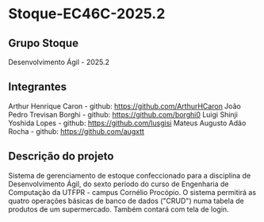 # Stoque-EC46C-2025.2

## Grupo Stoque
Desenvolvimento Ágil - 2025.2

## Integrantes

Arthur Henrique Caron - github: https://github.com/ArthurHCaron 
João Pedro Trevisan Borghi - github: https://github.com/borghi0 
Luigi Shinji Yoshida Lopes - github: https://github.com/lusgisi
Mateus Augusto Adão Rocha - github: https://github.com/augxtt

## Descrição do projeto
Sistema de gerenciamento de estoque confeccionado para a disciplina de Desenvolvimento Ágil, do sexto período do curso de Engenharia de Computação da UTFPR - campus Cornélio Procópio. O sistema permitirá as quatro operações básicas de banco de dados ("CRUD") numa tabela de produtos de um supermercado. Também contará com tela de login.
